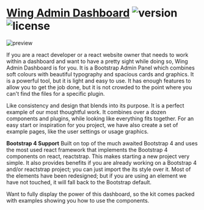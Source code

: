 # [Wing Admin Dashboard](https://tayyab-khalid.github.io/wing-admin-dashboard/) ![version](https://img.shields.io/badge/version-0.1.0-blue.svg) ![license](https://img.shields.io/badge/license-MIT-blue.svg)

![preview](https://github.com/tayyab-khalid/wing-admin-dashboard/blob/master/src/assets/img/readme/bg.jpg?raw=true)

If you are a react developer or a react website owner that needs to work within a dashboard and want to have a pretty sight while doing so, Wing Admin Dashboard is for you. It is a Bootstrap Admin Panel which combines soft colours with beautiful typography and spacious cards and graphics. It is a powerful tool, but it is light and easy to use. It has enough features to allow you to get the job done, but it is not crowded to the point where you can't find the files for a specific plugin.

Like consistency and design that blends into its purpose. It is a perfect example of our most thoughtful work. It combines over a dozen components and plugins, while looking like everything fits together. For an easy start or inspiration for you project, we have also create a set of example pages, like the user settings or usage graphics.

**Bootstrap 4 Support** Built on top of the much awaited Bootstrap 4 and uses the most used react framework that implements the Bootstrap 4 components on react, reactstrap. This makes starting a new project very simple. It also provides benefits if you are already working on a Bootstrap 4 and/or reactstrap project; you can just import the its style over it. Most of the elements have been redesigned; but if you are using an element we have not touched, it will fall back to the Bootstrap default.

Want to fully display the power of this dashboard, so the kit comes packed with examples showing you how to use the components.
